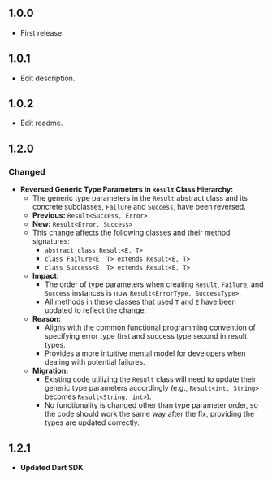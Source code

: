 ## 1.0.0

- First release.

## 1.0.1

- Edit description.

## 1.0.2

- Edit readme.

## 1.2.0

### Changed

- **Reversed Generic Type Parameters in `Result` Class Hierarchy:**
    - The generic type parameters in the `Result` abstract class and its concrete subclasses, `Failure` and `Success`, have been reversed.
    - **Previous:** `Result<Success, Error>`
    - **New:** `Result<Error, Success>`
    - This change affects the following classes and their method signatures:
        - `abstract class Result<E, T>`
        - `class Failure<E, T> extends Result<E, T>`
        - `class Success<E, T> extends Result<E, T>`
    - **Impact:**
        - The order of type parameters when creating `Result`, `Failure`, and `Success` instances is now `Result<ErrorType, SuccessType>`.
        - All methods in these classes that used `T` and `E` have been updated to reflect the change.
    - **Reason:**
        - Aligns with the common functional programming convention of specifying error type first and success type second in result types.
        - Provides a more intuitive mental model for developers when dealing with potential failures.
    - **Migration:**
        - Existing code utilizing the `Result` class will need to update their generic type parameters accordingly (e.g., `Result<int, String>` becomes `Result<String, int>`).
        - No functionality is changed other than type parameter order, so the code should work the same way after the fix, providing the types are updated correctly.

 ## 1.2.1

- **Updated Dart SDK**